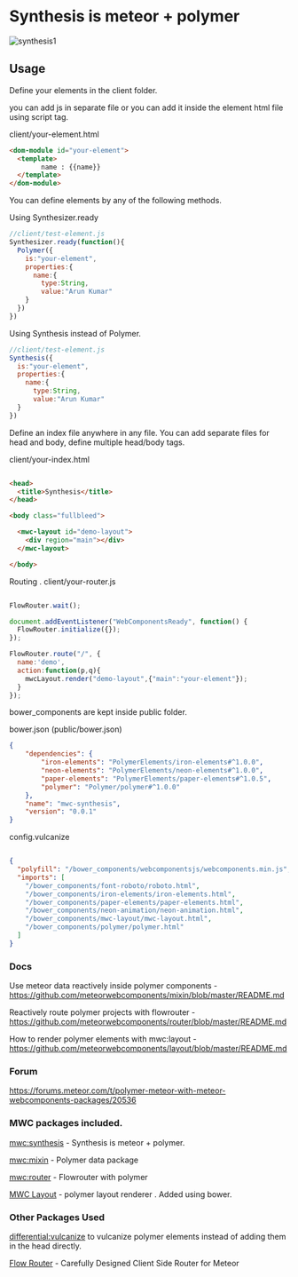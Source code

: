 # Synthesis is meteor + polymer

![synthesis1](https://cloud.githubusercontent.com/assets/6007432/14216652/9da7131a-f867-11e5-9f84-6dd75d60dd45.gif)

## Usage

Define your elements in the client folder.

you can add js in separate file or you can add it inside the element html file using script tag.

client/your-element.html


```html
<dom-module id="your-element">
  <template>
        name : {{name}}
  </template>
</dom-module>
```

You can define elements by any of the following methods.

Using Synthesizer.ready
```js
//client/test-element.js
Synthesizer.ready(function(){
  Polymer({
    is:"your-element",
    properties:{
      name:{
        type:String,
        value:"Arun Kumar"
    }
  })
})
```
Using Synthesis instead of Polymer.

```js
//client/test-element.js
Synthesis({
  is:"your-element",
  properties:{
    name:{
      type:String,
      value:"Arun Kumar"
  }
})
```


Define an index file anywhere in any file. 
You can add separate files for head and body, define multiple head/body tags.

client/your-index.html
```html

<head>
  <title>Synthesis</title>
</head>

<body class="fullbleed">

  <mwc-layout id="demo-layout">
    <div region="main"></div>
  </mwc-layout>

</body>

```
Routing . client/your-router.js

```js

FlowRouter.wait();

document.addEventListener("WebComponentsReady", function() {
  FlowRouter.initialize({});
});

FlowRouter.route("/", {
  name:'demo',
  action:function(p,q){
    mwcLayout.render("demo-layout",{"main":"your-element"});
  }
});

```

bower_components are kept inside public folder.

bower.json (public/bower.json)

```json
{
    "dependencies": {
        "iron-elements": "PolymerElements/iron-elements#^1.0.0",
        "neon-elements": "PolymerElements/neon-elements#^1.0.0",
        "paper-elements": "PolymerElements/paper-elements#^1.0.5",
        "polymer": "Polymer/polymer#^1.0.0"
    },
    "name": "mwc-synthesis",
    "version": "0.0.1"
}

```

config.vulcanize

```json

{
  "polyfill": "/bower_components/webcomponentsjs/webcomponents.min.js",
  "imports": [
    "/bower_components/font-roboto/roboto.html",
    "/bower_components/iron-elements/iron-elements.html",
    "/bower_components/paper-elements/paper-elements.html",
    "/bower_components/neon-animation/neon-animation.html",
    "/bower_components/mwc-layout/mwc-layout.html",
    "/bower_components/polymer/polymer.html"
  ]
}

```

### Docs

Use meteor data reactively inside polymer components - https://github.com/meteorwebcomponents/mixin/blob/master/README.md

Reactively route polymer projects with flowrouter - https://github.com/meteorwebcomponents/router/blob/master/README.md

How to render polymer elements with mwc:layout - https://github.com/meteorwebcomponents/layout/blob/master/README.md

### Forum 

https://forums.meteor.com/t/polymer-meteor-with-meteor-webcomponents-packages/20536

### MWC packages included.

[mwc:synthesis](https://github.com/meteorwebcomponents/synthesis) -  Synthesis is meteor + polymer.

[mwc:mixin](https://github.com/meteorwebcomponents/mixin) -  Polymer data package

[mwc:router](https://github.com/meteorwebcomponents/router) - Flowrouter with polymer


[MWC Layout](https://github.com/meteorwebcomponents/layout) - polymer layout renderer . Added using bower.


### Other Packages Used

[differential:vulcanize](https://atmospherejs.com/differential/vulcanize) to vulcanize polymer elements instead of adding them in the head directly.

[Flow Router](https://github.com/kadirahq/flow-router) - Carefully Designed Client Side Router for Meteor

